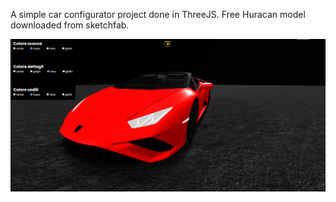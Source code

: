 
A simple car configurator project done in ThreeJS. Free Huracan model downloaded from sketchfab. 


<p align="center">
  <img src="https://github.com/LorenzoDoremi/Configuratore_Lambo/blob/main/demo_images/screenshot.png" width="800" title="lambo">

</p>
